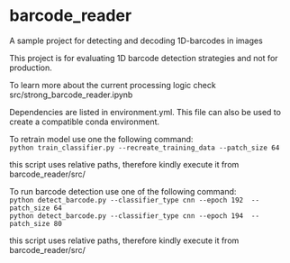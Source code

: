 # barcode_reader
A sample project for detecting and decoding 1D-barcodes in images

This project is for evaluating 1D barcode detection strategies and not for production.

To learn more about the current processing logic check src/strong_barcode_reader.ipynb

Dependencies are listed in environment.yml. This file can also be used to create a compatible conda environment.

To retrain model use one the following command: <br>
`python train_classifier.py --recreate_training_data --patch_size 64`

this script uses relative paths, therefore kindly execute it from barcode_reader/src/

To run barcode detection use one of the following command: <br>
`python detect_barcode.py --classifier_type cnn --epoch 192  --patch_size 64` <br>
`python detect_barcode.py --classifier_type cnn --epoch 194  --patch_size 80`

this script uses relative paths, therefore kindly execute it from barcode_reader/src/
